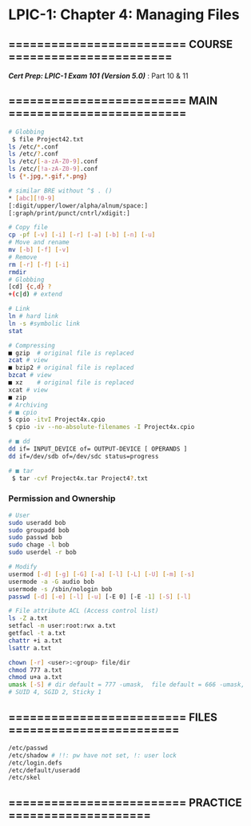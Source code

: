 # LPIC-1: Chapter 4: Managing Files

## ========================= COURSE =======================

***Cert Prep: LPIC-1 Exam 101 (Version 5.0)*** : Part 10 & 11

## ========================= MAIN =========================

```bash
# Globbing
 $ file Project42.txt
ls /etc/*.conf
ls /etc/?.conf
ls /etc/[-a-zA-Z0-9].conf
ls /etc/[!a-zA-Z0-9].conf
ls {*.jpg,*.gif,*.png}

# similar BRE without ^$ . ()
* [abc][!0-9] 
[:digit/upper/lower/alpha/alnum/space:]
[:graph/print/punct/cntrl/xdigit:]
```

```bash
# Copy file
cp -pf [-v] [-i] [-r] [-a] [-b] [-n] [-u]
# Move and rename
mv [-b] [-f] [-v]
# Remove
rm [-r] [-f] [-i]
rmdir
# Globbing
[cd] {c,d} ? 
+(c|d) # extend 

# Link
ln # hard link
ln -s #symbolic link
stat
```

```bash
# Compressing
■ gzip  # original file is replaced
zcat # view
■ bzip2 # original file is replaced
bzcat # view
■ xz    # original file is replaced
xcat # view
■ zip
# Archiving
# ■ cpio
$ cpio -itvI Project4x.cpio
$ cpio -iv --no-absolute-filenames -I Project4x.cpio

# ■ dd
dd if= INPUT_DEVICE of= OUTPUT-DEVICE [ OPERANDS ] 
dd if=/dev/sdb of=/dev/sdc status=progress

# ■ tar
 $ tar -cvf Project4x.tar Project4?.txt

```

### Permission and Ownership

```bash
# User
sudo useradd bob
sudo groupadd bob
sudo passwd bob
sudo chage -l bob
sudo userdel -r bob

# Modify
usermod [-d] [-g] [-G] [-a] [-l] [-L] [-U] [-m] [-s]
usermode -a -G audio bob
usermode -s /sbin/nologin bob
passwd [-d] [-e] [-l] [-u] [-E 0] [-E -1] [-S] [-l]

# File attribute ACL (Access control list)
ls -Z a.txt
setfacl -m user:root:rwx a.txt
getfacl -t a.txt
chattr +i a.txt
lsattr a.txt

chown [-r] <user>:<group> file/dir
chmod 777 a.txt
chmod u+a a.txt
umask [-S] # dir default = 777 -umask,  file default = 666 -umask, 
# SUID 4, SGID 2, Sticky 1
```

## ========================= FILES ========================

```bash
/etc/passwd
/etc/shadow # !!: pw have not set, !: user lock
/etc/login.defs
/etc/default/useradd
/etc/skel
```

## ========================= PRACTICE ====================

```bash

```

